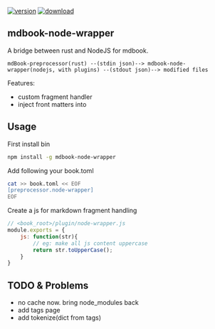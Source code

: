 
[![version](https://img.shields.io/npm/v/mdbook-node-wrapper.svg)](https://www.npmjs.com/package/mdbook-node-wrapper)
[![download](https://img.shields.io/npm/dm/mdbook-node-wrapper.svg)](https://www.npmjs.com/package/mdbook-node-wrapper)


##  mdbook-node-wrapper

A bridge between rust and NodeJS for mdbook.

```
mdBook-preprocessor(rust) --(stdin json)--> mdbook-node-wrapper(nodejs, with plugins) --(stdout json)--> modified files
```

Features:
* custom fragment handler
* inject front matters into


## Usage


First install bin

```sh
npm install -g mdbook-node-wrapper
```

Add following your book.toml

```sh
cat >> book.toml << EOF
[preprocessor.node-wrapper]
EOF
```

Create a js for markdown fragment handling

```js
// <book_root>/plugin/node-wrapper.js
module.exports = {
    js: function(str){
        // eg: make all js content uppercase
        return str.toUpperCase();
    }
}
```

## TODO & Problems
* no cache now. bring node_modules back
* add tags page
* add tokenize(dict from tags)
